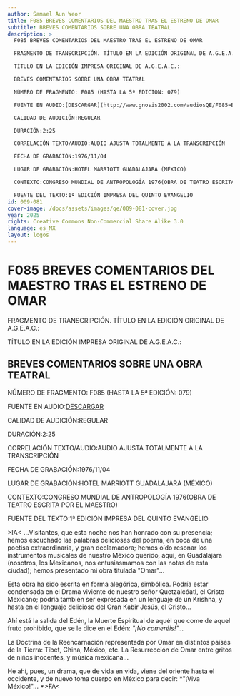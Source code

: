 ```yaml
---
author: Samael Aun Weor
title: F085 BREVES COMENTARIOS DEL MAESTRO TRAS EL ESTRENO DE OMAR
subtitle: BREVES COMENTARIOS SOBRE UNA OBRA TEATRAL
description: >
  F085 BREVES COMENTARIOS DEL MAESTRO TRAS EL ESTRENO DE OMAR

  FRAGMENTO DE TRANSCRIPCIÓN. TÍTULO EN LA EDICIÓN ORIGINAL DE A.G.E.A.C.:

  TÍTULO EN LA EDICIÓN IMPRESA ORIGINAL DE A.G.E.A.C.:

  BREVES COMENTARIOS SOBRE UNA OBRA TEATRAL

  NÚMERO DE FRAGMENTO: F085 (HASTA LA 5ª EDICIÓN: 079)

  FUENTE EN AUDIO:[DESCARGAR](http://www.gnosis2002.com/audiosQE/F085=BREVES-COMENTARIOS-DEL-MAESTRO-TRAS-EL-ESTRENO-DE-OMAR.zip)

  CALIDAD DE AUDICIÓN:REGULAR

  DURACIÓN:2:25

  CORRELACIÓN TEXTO/AUDIO:AUDIO AJUSTA TOTALMENTE A LA TRANSCRIPCIÓN

  FECHA DE GRABACIÓN:1976/11/04

  LUGAR DE GRABACIÓN:HOTEL MARRIOTT GUADALAJARA (MÉXICO)

  CONTEXTO:CONGRESO MUNDIAL DE ANTROPOLOGÍA 1976(OBRA DE TEATRO ESCRITA POR EL MAESTRO)

  FUENTE DEL TEXTO:1ª EDICIÓN IMPRESA DEL QUINTO EVANGELIO
id: 009-081
cover-image: /docs/assets/images/qe/009-081-cover.jpg
year: 2025
rights: Creative Commons Non-Commercial Share Alike 3.0
language: es_MX
layout: logos
---
```

# F085 BREVES COMENTARIOS DEL MAESTRO TRAS EL ESTRENO DE OMAR

FRAGMENTO DE TRANSCRIPCIÓN. TÍTULO EN LA EDICIÓN ORIGINAL DE A.G.E.A.C.:

TÍTULO EN LA EDICIÓN IMPRESA ORIGINAL DE A.G.E.A.C.:

## BREVES COMENTARIOS SOBRE UNA OBRA TEATRAL

NÚMERO DE FRAGMENTO: F085 (HASTA LA 5ª EDICIÓN: 079)

FUENTE EN AUDIO:[DESCARGAR](http://www.gnosis2002.com/audiosQE/F085=BREVES-COMENTARIOS-DEL-MAESTRO-TRAS-EL-ESTRENO-DE-OMAR.zip)

CALIDAD DE AUDICIÓN:REGULAR

DURACIÓN:2:25

CORRELACIÓN TEXTO/AUDIO:AUDIO AJUSTA TOTALMENTE A LA TRANSCRIPCIÓN

FECHA DE GRABACIÓN:1976/11/04

LUGAR DE GRABACIÓN:HOTEL MARRIOTT GUADALAJARA (MÉXICO)

CONTEXTO:CONGRESO MUNDIAL DE ANTROPOLOGÍA 1976(OBRA DE TEATRO ESCRITA POR EL MAESTRO)

FUENTE DEL TEXTO:1ª EDICIÓN IMPRESA DEL QUINTO EVANGELIO

\>IA< ...Visitantes, que esta noche nos han honrado con su presencia; hemos escuchado las palabras deliciosas del poema, en boca de una poetisa extraordinaria, y gran declamadora; hemos oído resonar los instrumentos musicales de nuestro México querido, aquí, en Guadalajara (nosotros, los Mexicanos, nos entusiasmamos con las notas de esta ciudad); hemos presentado mi obra titulada "Omar"...

Esta obra ha sido escrita en forma alegórica, simbólica. Podría estar condensada en el Drama viviente de nuestro señor Quetzalcóatl, el Cristo Mexicano; podría también ser expresada en un lenguaje de un Krishna, y hasta en el lenguaje delicioso del Gran Kabir Jesús, el Cristo...

Ahí está la salida del Edén, la Muerte Espiritual de aquél que come de aquel fruto prohibido, que se le dice en el Edén: *"¡No comeréis!"...*

La Doctrina de la Reencarnación representada por Omar en distintos países de la Tierra: Tíbet, China, México, etc. La Resurrección de Omar entre gritos de niños inocentes, y música mexicana...

He ahí, pues, un drama, que de vida en vida, viene del oriente hasta el occidente, y de nuevo toma cuerpo en México para decir: *"¡Viva México!"... *\>FA<

